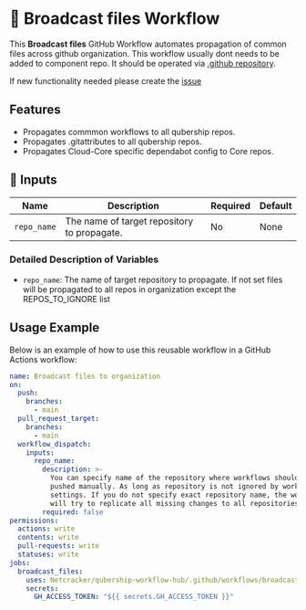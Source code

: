 # 🚀 Broadcast files Workflow

This **Broadcast files** GitHub Workflow automates propagation of common files across github organization.
This workflow usually dont needs to be added to component repo. It should be operated via [.github repository](https://github.com/Netcracker/.github).

If new functionality needed please create the [issue](https://github.com/Netcracker/qubership-workflow-hub/issues)

## Features

- Propagates commmon workflows to all qubership repos.
- Propagates .gitattributes to all qubership repos.
- Propagates Cloud-Core specific dependabot config to Core repos.

## 📌 Inputs

| Name        | Description                                 | Required | Default |
| ----------- | ------------------------------------------- | -------- | ------- |
| `repo_name` | The name of target repository to propagate. | No       | None    |

### Detailed Description of Variables

- `repo_name`: The name of target repository to propagate. If not set files will be propagated to all repos in organization except the REPOS_TO_IGNORE list

## Usage Example

Below is an example of how to use this reusable workflow in a GitHub Actions workflow:

```yaml
name: Broadcast files to organization
on:
  push:
    branches:
      - main
  pull_request_target:
    branches:
      - main
  workflow_dispatch:
    inputs:
      repo_name:
        description: >-
          You can specify name of the repository where workflows should be
          pushed manually. As long as repository is not ignored by workflow
          settings. If you do not specify exact repository name, the workflow
          will try to replicate all missing changes to all repositories.
        required: false
permissions:
  actions: write
  contents: write
  pull-requests: write
  statuses: write
jobs:
  broadcast_files:
    uses: Netcracker/qubership-workflow-hub/.github/workflows/broadcast-files.yml@main
    secrets:
      GH_ACCESS_TOKEN: "${{ secrets.GH_ACCESS_TOKEN }}"
```
